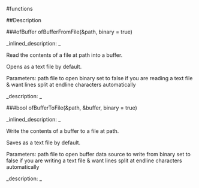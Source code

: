 #functions


<!--
_visible: True_
_advanced: False_
-->

##Description






<!----------------------------------------------------------------------------->

###ofBuffer ofBufferFromFile(&path, binary = true)

<!--
_syntax: ofBufferFromFile(&path, binary = true)_
_name: ofBufferFromFile_
_returns: ofBuffer_
_returns_description: _
_parameters: const filesystem::path &path, bool binary=true_
_version_started: _
_version_deprecated: _
_summary: _
_constant: False_
_static: False_
_visible: True_
_advanced: False_
-->

_inlined_description: _

Read the contents of a file at path into a buffer.

Opens as a text file by default.


Parameters:
path file to open
binary set to false if you are reading a text file & want lines
split at endline characters automatically





_description: _







<!----------------------------------------------------------------------------->

###bool ofBufferToFile(&path, &buffer, binary = true)

<!--
_syntax: ofBufferToFile(&path, &buffer, binary = true)_
_name: ofBufferToFile_
_returns: bool_
_returns_description: _
_parameters: const filesystem::path &path, const ofBuffer &buffer, bool binary=true_
_version_started: _
_version_deprecated: _
_summary: _
_constant: False_
_static: False_
_visible: True_
_advanced: False_
-->

_inlined_description: _

Write the contents of a buffer to a file at path.

Saves as a text file by default.


Parameters:
path file to open
buffer data source to write from
binary set to false if you are writing a text file & want lines
split at endline characters automatically





_description: _







<!----------------------------------------------------------------------------->

